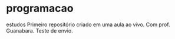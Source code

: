 # programacao
 estudos
Primeiro repositório criado em uma aula ao vivo.
Com prof. Guanabara.
Teste de envio.